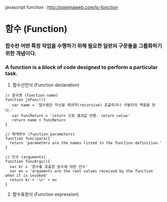 javascript function : http://poiemaweb.com/js-function

# 함수 (Function)
  ### 함수란 어떤 특정 작업을 수행하기 위해 필요한 일련의 구문들을 그룹화하기 위한 개념이다.
  ### A function is a block of code designed to perform a particular task.
  
1. 함수선언식 (Function declaration)

```
// 함수명 (function name)
function jsFunc(){
   var name = '함수명은 자신을 재귀적(recursive) 호출하거나 식별자의 역할을 한다.'
   var funcReturn = 'return 으로 결과값 반환. return value' 
   return name + funcReturn 
}

// 매개변수 (function parameters)
function func(para){
  return 'parameters are the names listed in the function definition.'
}

// 인수 (arguments) 
function funcArgu(){
  var kr = '함수를 호출한 함수에 대한 인수'
  var en = 'arguments are the real values received by the function when it is invoked'
  return kr + '\n' + en
}

```
2. 함수표현식 (Function expression)
